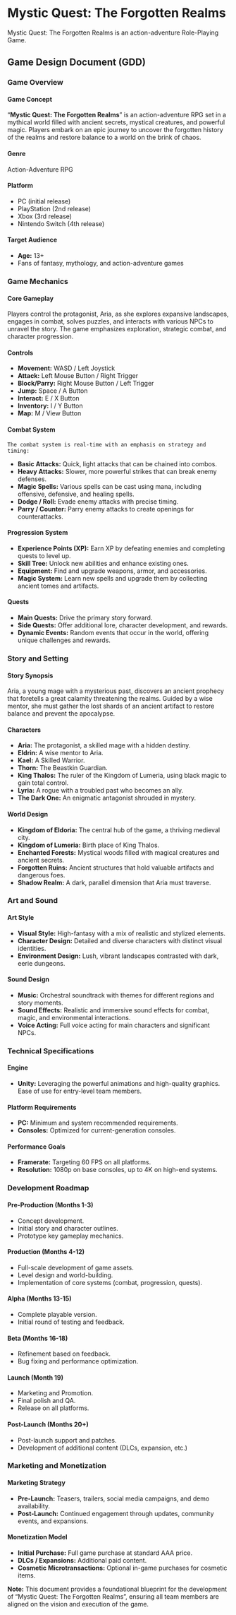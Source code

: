 # Mystic Quest: The Forgotten Realms
Mystic Quest: The Forgotten Realms is an action-adventure Role-Playing Game.

## Game Design Document (GDD)
### Game Overview
#### Game Concept
“**Mystic Quest: The Forgotten Realms**” is an action-adventure RPG set in a mythical world filled with ancient secrets, mystical creatures, and powerful magic. Players embark on an epic journey to uncover the forgotten history of the realms and restore balance to a world on the brink of chaos.

#### Genre
Action-Adventure RPG

#### Platform
-	PC (initial release)
-	PlayStation (2nd release)
-	Xbox (3rd release)
-	Nintendo Switch (4th release)

#### Target Audience
-	**Age:** 13+
-	Fans of fantasy, mythology, and action-adventure games

### Game Mechanics
#### Core Gameplay
Players control the protagonist, Aria, as she explores expansive landscapes, engages in combat, solves puzzles, and interacts with various NPCs to unravel the story. The game emphasizes exploration, strategic combat, and character progression.

#### Controls
-	**Movement:** WASD / Left Joystick
-	**Attack:** Left Mouse Button / Right Trigger
-	**Block/Parry:** Right Mouse Button / Left Trigger
-	**Jump:** Space / A Button
-	**Interact:** E / X Button
-	**Inventory:** I / Y Button
-	**Map:** M / View Button

#### Combat System
	The combat system is real-time with an emphasis on strategy and timing:
-	**Basic Attacks:** Quick, light attacks that can be chained into combos.
-	**Heavy Attacks:** Slower, more powerful strikes that can break enemy defenses.
-	**Magic Spells:** Various spells can be cast using mana, including offensive, defensive, and healing spells.
-	**Dodge / Roll:** Evade enemy attacks with precise timing.
-	**Parry / Counter:** Parry enemy attacks to create openings for counterattacks.

#### Progression System
-	**Experience Points (XP):** Earn XP by defeating enemies and completing quests to level up.
-	**Skill Tree:** Unlock new abilities and enhance existing ones.
-	**Equipment:** Find and upgrade weapons, armor, and accessories.
-	**Magic System:** Learn new spells and upgrade them by collecting ancient tomes and artifacts.

#### Quests
-	**Main Quests:** Drive the primary story forward.
-	**Side Quests:** Offer additional lore, character development, and rewards.
-	**Dynamic Events:** Random events that occur in the world, offering unique challenges and rewards.

### Story and Setting
#### Story Synopsis
Aria, a young mage with a mysterious past, discovers an ancient prophecy that foretells a great calamity threatening the realms. Guided by a wise mentor, she must gather the lost shards of an ancient artifact to restore balance and prevent the apocalypse.

#### Characters
-	**Aria:** The protagonist, a skilled mage with a hidden destiny.
-	**Eldrin:** A wise mentor to Aria.
-	**Kael:** A Skilled Warrior.
-	**Thorn:** The Beastkin Guardian.
-	**King Thalos:** The ruler of the Kingdom of Lumeria, using black magic to gain total control.
-	**Lyria:** A rogue with a troubled past who becomes an ally.
-	**The Dark One:** An enigmatic antagonist shrouded in mystery.

#### World Design
-	**Kingdom of Eldoria:** The central hub of the game, a thriving medieval city.
-	**Kingdom of Lumeria:** Birth place of King Thalos.
-	**Enchanted Forests:** Mystical woods filled with magical creatures and ancient secrets.
-	**Forgotten Ruins:** Ancient structures that hold valuable artifacts and dangerous foes.
-	**Shadow Realm:** A dark, parallel dimension that Aria must traverse.

### Art and Sound
#### Art Style
-	**Visual Style:** High-fantasy with a mix of realistic and stylized elements.
-	**Character Design:** Detailed and diverse characters with distinct visual identities.
-	**Environment Design:** Lush, vibrant landscapes contrasted with dark, eerie dungeons.

#### Sound Design
-	**Music:** Orchestral soundtrack with themes for different regions and story moments.
-	**Sound Effects:** Realistic and immersive sound effects for combat, magic, and environmental interactions.
-	**Voice Acting:** Full voice acting for main characters and significant NPCs.

### Technical Specifications
#### Engine
-	**Unity:** Leveraging the powerful animations and high-quality graphics. Ease of use for entry-level team members.

#### Platform Requirements
-	**PC:** Minimum and system recommended requirements.
-	**Consoles:** Optimized for current-generation consoles.

#### Performance Goals
-	**Framerate:** Targeting 60 FPS on all platforms.
-	**Resolution:** 1080p on base consoles, up to 4K on high-end systems.

### Development Roadmap
#### Pre-Production (Months 1-3)
-	Concept development.
-	Initial story and character outlines.
-	Prototype key gameplay mechanics.

#### Production (Months 4-12)
-	Full-scale development of game assets.
-	Level design and world-building.
-	Implementation of core systems (combat, progression, quests).

#### Alpha (Months 13-15)
-	Complete playable version.
-	Initial round of testing and feedback.

#### Beta (Months 16-18)
-	Refinement based on feedback.
-	Bug fixing and performance optimization.

#### Launch (Month 19)
-	Marketing and Promotion.
-	Final polish and QA.
-	Release on all platforms.

#### Post-Launch (Months 20+)
-	Post-launch support and patches.
-	Development of additional content (DLCs, expansion, etc.)

### Marketing and Monetization
#### Marketing Strategy
-	**Pre-Launch:** Teasers, trailers, social media campaigns, and demo availability.
-	**Post-Launch:** Continued engagement through updates, community events, and expansions.

#### Monetization Model
-	**Initial Purchase:** Full game purchase at standard AAA price.
-	**DLCs / Expansions:** Additional paid content.
-	**Cosmetic Microtransactions:** Optional in-game purchases for cosmetic items.

**Note:** This document provides a foundational blueprint for the development of “Mystic Quest: The Forgotten Realms”, ensuring all team members are aligned on the vision and execution of the game.
